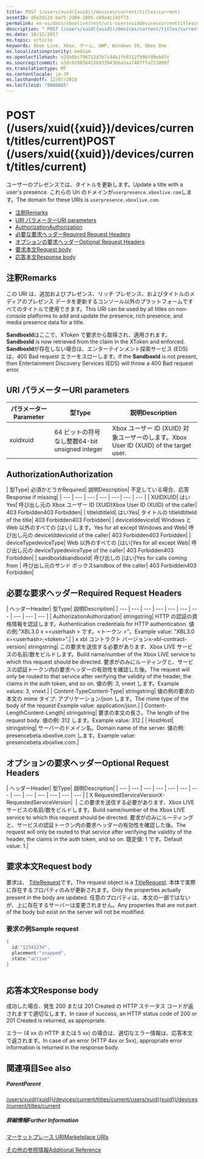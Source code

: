 ```yaml
---
title: POST (/users/xuid({xuid})/devices/current/titles/current)
assetID: d5e2d12d-ba75-2d04-2805-c69a4c143f73
permalink: en-us/docs/xboxlive/rest/uri-usersxuiddevicescurrenttitlescurrentpost.html
description: " POST (/users/xuid({xuid})/devices/current/titles/current)"
ms.date: 10/12/2017
ms.topic: article
keywords: Xbox Live, Xbox, ゲーム, UWP, Windows 10, Xbox One
ms.localizationpriority: medium
ms.openlocfilehash: b29a0bc796712d7b7c44a1fe8512f99bf09eb4fc
ms.sourcegitcommit: a3dc929858415b933943bba5aa7487ffa721899f
ms.translationtype: MT
ms.contentlocale: ja-JP
ms.lasthandoff: 12/07/2018
ms.locfileid: "8806885"
---
```

# <a name="post-usersxuidxuiddevicescurrenttitlescurrent"></a><span data-ttu-id="a42f7-104">POST (/users/xuid({xuid})/devices/current/titles/current)</span><span class="sxs-lookup"><span data-stu-id="a42f7-104">POST (/users/xuid({xuid})/devices/current/titles/current)</span></span>
<span data-ttu-id="a42f7-105">ユーザーのプレゼンスでは、タイトルを更新します。</span><span class="sxs-lookup"><span data-stu-id="a42f7-105">Update a title with a user's presence.</span></span> <span data-ttu-id="a42f7-106">これらの Uri のドメインが`userpresence.xboxlive.com`します。</span><span class="sxs-lookup"><span data-stu-id="a42f7-106">The domain for these URIs is `userpresence.xboxlive.com`.</span></span>
 
  * [<span data-ttu-id="a42f7-107">注釈</span><span class="sxs-lookup"><span data-stu-id="a42f7-107">Remarks</span></span>](#ID4EV)
  * [<span data-ttu-id="a42f7-108">URI パラメーター</span><span class="sxs-lookup"><span data-stu-id="a42f7-108">URI parameters</span></span>](#ID4EEB)
  * [<span data-ttu-id="a42f7-109">Authorization</span><span class="sxs-lookup"><span data-stu-id="a42f7-109">Authorization</span></span>](#ID4EPB)
  * [<span data-ttu-id="a42f7-110">必要な要求ヘッダー</span><span class="sxs-lookup"><span data-stu-id="a42f7-110">Required Request Headers</span></span>](#ID4ENE)
  * [<span data-ttu-id="a42f7-111">オプションの要求ヘッダー</span><span class="sxs-lookup"><span data-stu-id="a42f7-111">Optional Request Headers</span></span>](#ID4ERG)
  * [<span data-ttu-id="a42f7-112">要求本文</span><span class="sxs-lookup"><span data-stu-id="a42f7-112">Request body</span></span>](#ID4ERH)
  * [<span data-ttu-id="a42f7-113">応答本文</span><span class="sxs-lookup"><span data-stu-id="a42f7-113">Response body</span></span>](#ID4EKAAC)
 
<a id="ID4EV"></a>

 
## <a name="remarks"></a><span data-ttu-id="a42f7-114">注釈</span><span class="sxs-lookup"><span data-stu-id="a42f7-114">Remarks</span></span>
 
<span data-ttu-id="a42f7-115">この URI は、追加およびプレゼンス、リッチ プレゼンス、およびタイトルのメディアのプレゼンス データを更新するコンソール以外のプラットフォームですべてのタイトルで使用できます。</span><span class="sxs-lookup"><span data-stu-id="a42f7-115">This URI can be used by all titles on non-console platforms to add and update the presence, rich presence, and media presence data for a title.</span></span>
 
<span data-ttu-id="a42f7-116">**SandboxId**はここで、XToken で要求から取得され、適用されます。</span><span class="sxs-lookup"><span data-stu-id="a42f7-116">**SandboxId** is now retrieved from the claim in the XToken and enforced.</span></span> <span data-ttu-id="a42f7-117">**SandboxId**が存在しない場合は、エンターテインメント探索サービス (EDS) は、400 Bad request エラーをスローします。</span><span class="sxs-lookup"><span data-stu-id="a42f7-117">If the **SandboxId** is not present, then Entertainment Discovery Services (EDS) will throw a 400 Bad request error.</span></span>
  
<a id="ID4EEB"></a>

 
## <a name="uri-parameters"></a><span data-ttu-id="a42f7-118">URI パラメーター</span><span class="sxs-lookup"><span data-stu-id="a42f7-118">URI parameters</span></span>
 
| <span data-ttu-id="a42f7-119">パラメーター</span><span class="sxs-lookup"><span data-stu-id="a42f7-119">Parameter</span></span>| <span data-ttu-id="a42f7-120">型</span><span class="sxs-lookup"><span data-stu-id="a42f7-120">Type</span></span>| <span data-ttu-id="a42f7-121">説明</span><span class="sxs-lookup"><span data-stu-id="a42f7-121">Description</span></span>| 
| --- | --- | --- | 
| <span data-ttu-id="a42f7-122">xuid</span><span class="sxs-lookup"><span data-stu-id="a42f7-122">xuid</span></span>| <span data-ttu-id="a42f7-123">64 ビットの符号なし整数</span><span class="sxs-lookup"><span data-stu-id="a42f7-123">64-bit unsigned integer</span></span>| <span data-ttu-id="a42f7-124">Xbox ユーザー ID (XUID) 対象ユーザーのします。</span><span class="sxs-lookup"><span data-stu-id="a42f7-124">Xbox User ID (XUID) of the target user.</span></span>| 
  
<a id="ID4EPB"></a>

 
## <a name="authorization"></a><span data-ttu-id="a42f7-125">Authorization</span><span class="sxs-lookup"><span data-stu-id="a42f7-125">Authorization</span></span>
 
| <span data-ttu-id="a42f7-126">型</span><span class="sxs-lookup"><span data-stu-id="a42f7-126">Type</span></span>| <span data-ttu-id="a42f7-127">必須かどうか</span><span class="sxs-lookup"><span data-stu-id="a42f7-127">Required</span></span>| <span data-ttu-id="a42f7-128">説明</span><span class="sxs-lookup"><span data-stu-id="a42f7-128">Description</span></span>| <span data-ttu-id="a42f7-129">不足している場合、応答</span><span class="sxs-lookup"><span data-stu-id="a42f7-129">Response if missing</span></span>| 
| --- | --- | --- | --- | --- | --- | --- | 
| <span data-ttu-id="a42f7-130">XUID</span><span class="sxs-lookup"><span data-stu-id="a42f7-130">XUID</span></span>| <span data-ttu-id="a42f7-131">はい</span><span class="sxs-lookup"><span data-stu-id="a42f7-131">Yes</span></span>| <span data-ttu-id="a42f7-132">呼び出し元の Xbox ユーザー ID (XUID)</span><span class="sxs-lookup"><span data-stu-id="a42f7-132">Xbox User ID (XUID) of the caller</span></span>| <span data-ttu-id="a42f7-133">403 Forbidden</span><span class="sxs-lookup"><span data-stu-id="a42f7-133">403 Forbidden</span></span>| 
| <span data-ttu-id="a42f7-134">titleId</span><span class="sxs-lookup"><span data-stu-id="a42f7-134">titleId</span></span>| <span data-ttu-id="a42f7-135">はい</span><span class="sxs-lookup"><span data-stu-id="a42f7-135">Yes</span></span>| <span data-ttu-id="a42f7-136">タイトルの titleId</span><span class="sxs-lookup"><span data-stu-id="a42f7-136">titleId of the title</span></span>| <span data-ttu-id="a42f7-137">403 Forbidden</span><span class="sxs-lookup"><span data-stu-id="a42f7-137">403 Forbidden</span></span>| 
| <span data-ttu-id="a42f7-138">deviceId</span><span class="sxs-lookup"><span data-stu-id="a42f7-138">deviceId</span></span>| <span data-ttu-id="a42f7-139">Windows と Web 以外のすべての [はい] します。</span><span class="sxs-lookup"><span data-stu-id="a42f7-139">Yes for all except Windows and Web</span></span>| <span data-ttu-id="a42f7-140">呼び出し元の deviceId</span><span class="sxs-lookup"><span data-stu-id="a42f7-140">deviceId of the caller</span></span>| <span data-ttu-id="a42f7-141">403 Forbidden</span><span class="sxs-lookup"><span data-stu-id="a42f7-141">403 Forbidden</span></span>| 
| <span data-ttu-id="a42f7-142">deviceType</span><span class="sxs-lookup"><span data-stu-id="a42f7-142">deviceType</span></span>| <span data-ttu-id="a42f7-143">Web 以外のすべての [はい]</span><span class="sxs-lookup"><span data-stu-id="a42f7-143">Yes for all except Web</span></span>| <span data-ttu-id="a42f7-144">呼び出し元の deviceType</span><span class="sxs-lookup"><span data-stu-id="a42f7-144">deviceType of the caller</span></span>| <span data-ttu-id="a42f7-145">403 Forbidden</span><span class="sxs-lookup"><span data-stu-id="a42f7-145">403 Forbidden</span></span>| 
| <span data-ttu-id="a42f7-146">sandboxId</span><span class="sxs-lookup"><span data-stu-id="a42f7-146">sandboxId</span></span>| <span data-ttu-id="a42f7-147">呼び出しの [はい]</span><span class="sxs-lookup"><span data-stu-id="a42f7-147">Yes for calls coming from</span></span> | <span data-ttu-id="a42f7-148">呼び出し元のサンド ボックス</span><span class="sxs-lookup"><span data-stu-id="a42f7-148">sandbox of the caller</span></span>| <span data-ttu-id="a42f7-149">403 Forbidden</span><span class="sxs-lookup"><span data-stu-id="a42f7-149">403 Forbidden</span></span>| 
  
<a id="ID4ENE"></a>

 
## <a name="required-request-headers"></a><span data-ttu-id="a42f7-150">必要な要求ヘッダー</span><span class="sxs-lookup"><span data-stu-id="a42f7-150">Required Request Headers</span></span>
 
| <span data-ttu-id="a42f7-151">ヘッダー</span><span class="sxs-lookup"><span data-stu-id="a42f7-151">Header</span></span>| <span data-ttu-id="a42f7-152">型</span><span class="sxs-lookup"><span data-stu-id="a42f7-152">Type</span></span>| <span data-ttu-id="a42f7-153">説明</span><span class="sxs-lookup"><span data-stu-id="a42f7-153">Description</span></span>| 
| --- | --- | --- | --- | --- | --- | --- | --- | --- | --- | 
| <span data-ttu-id="a42f7-154">Authorization</span><span class="sxs-lookup"><span data-stu-id="a42f7-154">Authorization</span></span>| <span data-ttu-id="a42f7-155">string</span><span class="sxs-lookup"><span data-stu-id="a42f7-155">string</span></span>| <span data-ttu-id="a42f7-156">HTTP の認証の資格情報を認証します。</span><span class="sxs-lookup"><span data-stu-id="a42f7-156">Authentication credentials for HTTP authentication.</span></span> <span data-ttu-id="a42f7-157">値の例:"XBL3.0 x =&lt;userhash > です。&lt;トークン >"。</span><span class="sxs-lookup"><span data-stu-id="a42f7-157">Example value: "XBL3.0 x=&lt;userhash>;&lt;token>".</span></span>| 
| <span data-ttu-id="a42f7-158">x xbl コントラクト バージョン</span><span class="sxs-lookup"><span data-stu-id="a42f7-158">x-xbl-contract-version</span></span>| <span data-ttu-id="a42f7-159">string</span><span class="sxs-lookup"><span data-stu-id="a42f7-159">string</span></span>| <span data-ttu-id="a42f7-160">この要求を送信する必要があります、Xbox LIVE サービスの名前/数をビルドします。</span><span class="sxs-lookup"><span data-stu-id="a42f7-160">Build name/number of the Xbox LIVE service to which this request should be directed.</span></span> <span data-ttu-id="a42f7-161">要求がのみにルーティングと、サービスの認証トークン内の要求ヘッダーの有効性を確認した後。</span><span class="sxs-lookup"><span data-stu-id="a42f7-161">The request will only be routed to that service after verifying the validity of the header, the claims in the auth token, and so on.</span></span> <span data-ttu-id="a42f7-162">値の例: 3, vnext します。</span><span class="sxs-lookup"><span data-stu-id="a42f7-162">Example values: 3, vnext.</span></span>| 
| <span data-ttu-id="a42f7-163">Content-Type</span><span class="sxs-lookup"><span data-stu-id="a42f7-163">Content-Type</span></span>| <span data-ttu-id="a42f7-164">string</span><span class="sxs-lookup"><span data-stu-id="a42f7-164">string</span></span>| <span data-ttu-id="a42f7-165">値の例の要求の本文の mime タイプ: アプリケーション/json します。</span><span class="sxs-lookup"><span data-stu-id="a42f7-165">The mime type of the body of the request Example value: application/json.</span></span>| 
| <span data-ttu-id="a42f7-166">Content-Length</span><span class="sxs-lookup"><span data-stu-id="a42f7-166">Content-Length</span></span>| <span data-ttu-id="a42f7-167">string</span><span class="sxs-lookup"><span data-stu-id="a42f7-167">string</span></span>| <span data-ttu-id="a42f7-168">要求の本文の長さ。</span><span class="sxs-lookup"><span data-stu-id="a42f7-168">The length of the request body.</span></span> <span data-ttu-id="a42f7-169">値の例: 312 します。</span><span class="sxs-lookup"><span data-stu-id="a42f7-169">Example value: 312.</span></span>| 
| <span data-ttu-id="a42f7-170">Host</span><span class="sxs-lookup"><span data-stu-id="a42f7-170">Host</span></span>| <span data-ttu-id="a42f7-171">string</span><span class="sxs-lookup"><span data-stu-id="a42f7-171">string</span></span>| <span data-ttu-id="a42f7-172">サーバーのドメイン名。</span><span class="sxs-lookup"><span data-stu-id="a42f7-172">Domain name of the server.</span></span> <span data-ttu-id="a42f7-173">値の例: presencebeta.xboxlive.com します。</span><span class="sxs-lookup"><span data-stu-id="a42f7-173">Example value: presencebeta.xboxlive.com.</span></span>| 
  
<a id="ID4ERG"></a>

 
## <a name="optional-request-headers"></a><span data-ttu-id="a42f7-174">オプションの要求ヘッダー</span><span class="sxs-lookup"><span data-stu-id="a42f7-174">Optional Request Headers</span></span>
 
| <span data-ttu-id="a42f7-175">ヘッダー</span><span class="sxs-lookup"><span data-stu-id="a42f7-175">Header</span></span>| <span data-ttu-id="a42f7-176">型</span><span class="sxs-lookup"><span data-stu-id="a42f7-176">Type</span></span>| <span data-ttu-id="a42f7-177">説明</span><span class="sxs-lookup"><span data-stu-id="a42f7-177">Description</span></span>| 
| --- | --- | --- | --- | --- | --- | --- | --- | --- | --- | --- | --- | --- | 
| <span data-ttu-id="a42f7-178">X RequestedServiceVersion</span><span class="sxs-lookup"><span data-stu-id="a42f7-178">X-RequestedServiceVersion</span></span>|  | <span data-ttu-id="a42f7-179">この要求を送信する必要があります、Xbox LIVE サービスの名前/数をビルドします。</span><span class="sxs-lookup"><span data-stu-id="a42f7-179">Build name/number of the Xbox LIVE service to which this request should be directed.</span></span> <span data-ttu-id="a42f7-180">要求がのみにルーティングと、サービスの認証トークン内の要求ヘッダーの有効性を確認した後。</span><span class="sxs-lookup"><span data-stu-id="a42f7-180">The request will only be routed to that service after verifying the validity of the header, the claims in the auth token, and so on.</span></span> <span data-ttu-id="a42f7-181">既定値: 1 です。</span><span class="sxs-lookup"><span data-stu-id="a42f7-181">Default value: 1.</span></span>| 
  
<a id="ID4ERH"></a>

 
## <a name="request-body"></a><span data-ttu-id="a42f7-182">要求本文</span><span class="sxs-lookup"><span data-stu-id="a42f7-182">Request body</span></span>
 
<span data-ttu-id="a42f7-183">要求は、 [TitleRequest](../../json/json-titlerequest.md)です。</span><span class="sxs-lookup"><span data-stu-id="a42f7-183">The request object is a [TitleRequest](../../json/json-titlerequest.md).</span></span> <span data-ttu-id="a42f7-184">本体で実際に存在するプロパティのみが更新されます。</span><span class="sxs-lookup"><span data-stu-id="a42f7-184">Only the properties actually present in the body are updated.</span></span> <span data-ttu-id="a42f7-185">任意のプロパティは、本文の一部ではないが、上に存在するサーバーは変更されません。</span><span class="sxs-lookup"><span data-stu-id="a42f7-185">Any properties that are not part of the body but exist on the server will not be modified.</span></span>
 
<a id="ID4EAAAC"></a>

 
### <a name="sample-request"></a><span data-ttu-id="a42f7-186">要求の例</span><span class="sxs-lookup"><span data-stu-id="a42f7-186">Sample request</span></span>
 

```cpp
{
  id:"12341234",
  placement:"snapped",
  state:"active"
}
      
```

   
<a id="ID4EKAAC"></a>

 
## <a name="response-body"></a><span data-ttu-id="a42f7-187">応答本文</span><span class="sxs-lookup"><span data-stu-id="a42f7-187">Response body</span></span>
 
<span data-ttu-id="a42f7-188">成功した場合、発生 200 または 201 Created の HTTP ステータス コードが返されますで適切なします。</span><span class="sxs-lookup"><span data-stu-id="a42f7-188">In case of success, an HTTP status code of 200 or 201 Created is returned, as appropriate.</span></span>
 
<span data-ttu-id="a42f7-189">エラー (4 xx の HTTP または 5 xx) の場合は、適切なエラー情報は、応答本文で返されます。</span><span class="sxs-lookup"><span data-stu-id="a42f7-189">In case of an error (HTTP 4xx or 5xx), appropriate error information is returned in the response body.</span></span>
  
<a id="ID4EVAAC"></a>

 
## <a name="see-also"></a><span data-ttu-id="a42f7-190">関連項目</span><span class="sxs-lookup"><span data-stu-id="a42f7-190">See also</span></span>
 
<a id="ID4EXAAC"></a>

 
##### <a name="parent"></a><span data-ttu-id="a42f7-191">Parent</span><span class="sxs-lookup"><span data-stu-id="a42f7-191">Parent</span></span> 

[<span data-ttu-id="a42f7-192">/users/xuid({xuid})/devices/current/titles/current</span><span class="sxs-lookup"><span data-stu-id="a42f7-192">/users/xuid({xuid})/devices/current/titles/current</span></span>](uri-usersxuiddevicescurrenttitlescurrent.md)

  
<a id="ID4EBBAC"></a>

 
##### <a name="further-information"></a><span data-ttu-id="a42f7-193">詳細情報</span><span class="sxs-lookup"><span data-stu-id="a42f7-193">Further Information</span></span> 

[<span data-ttu-id="a42f7-194">マーケットプレース URI</span><span class="sxs-lookup"><span data-stu-id="a42f7-194">Marketplace URIs</span></span>](../marketplace/atoc-reference-marketplace.md)

 [<span data-ttu-id="a42f7-195">その他の参照情報</span><span class="sxs-lookup"><span data-stu-id="a42f7-195">Additional Reference</span></span>](../../additional/atoc-xboxlivews-reference-additional.md)

   